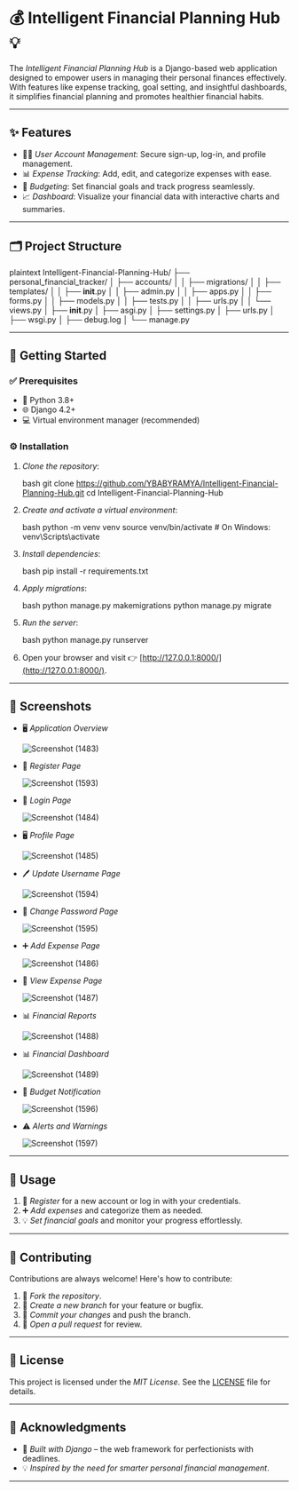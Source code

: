 # 💰 Intelligent Financial Planning Hub 💡  

The *Intelligent Financial Planning Hub* is a Django-based web application designed to empower users in managing their personal finances effectively. With features like expense tracking, goal setting, and insightful dashboards, it simplifies financial planning and promotes healthier financial habits.

---

## ✨ Features  

- 🧑‍💻 *User Account Management*: Secure sign-up, log-in, and profile management.  
- 📊 *Expense Tracking*: Add, edit, and categorize expenses with ease.  
- 🎯 *Budgeting*: Set financial goals and track progress seamlessly.  
- 📈 *Dashboard*: Visualize your financial data with interactive charts and summaries.

---

## 🗂 Project Structure  

plaintext
Intelligent-Financial-Planning-Hub/
├── personal_financial_tracker/
│   ├── accounts/
│   │   ├── migrations/
│   │   ├── templates/
│   │   ├── __init__.py
│   │   ├── admin.py
│   │   ├── apps.py
│   │   ├── forms.py
│   │   ├── models.py
│   │   ├── tests.py
│   │   ├── urls.py
│   │   └── views.py
│   ├── __init__.py
│   ├── asgi.py
│   ├── settings.py
│   ├── urls.py
│   ├── wsgi.py
│   ├── debug.log
│   └── manage.py


---

## 🚀 Getting Started  

### ✅ Prerequisites  

- 🐍 Python 3.8+  
- 🌐 Django 4.2+  
- 💻 Virtual environment manager (recommended)  

### ⚙ Installation  

1. *Clone the repository*:  

   bash
   git clone https://github.com/YBABYRAMYA/Intelligent-Financial-Planning-Hub.git
   cd Intelligent-Financial-Planning-Hub
   

2. *Create and activate a virtual environment*:  

   bash
   python -m venv venv
   source venv/bin/activate  # On Windows: venv\Scripts\activate
   

3. *Install dependencies*:  

   bash
   pip install -r requirements.txt
   

4. *Apply migrations*:  

   bash
   python manage.py makemigrations
   python manage.py migrate
   

5. *Run the server*:  

   bash
   python manage.py runserver
   

6. Open your browser and visit 👉 [http://127.0.0.1:8000/](http://127.0.0.1:8000/).

---

## 📸 Screenshots  

- 🖥 *Application Overview*
  
  ![Screenshot (1483)](https://github.com/user-attachments/assets/edc15bb1-0ec4-4419-84d2-ac9b9d83731e)

- 📝 *Register Page*
  
  ![Screenshot (1593)](https://github.com/user-attachments/assets/7e106aa5-c26c-4c71-ad05-2b684f1dd155)


- 🔑 *Login Page*
  
  ![Screenshot (1484)](https://github.com/user-attachments/assets/1c226cd9-1f72-44ef-920c-3bc2c3d5b745)


- 🖥 *Profile Page*
  
  ![Screenshot (1485)](https://github.com/user-attachments/assets/ce1d77d5-7b6a-408b-af19-d338fd292fea)


- 🖊 *Update Username Page*
  
  ![Screenshot (1594)](https://github.com/user-attachments/assets/98610933-e921-4c7f-aa48-eba63d826a42)


- 🔑 *Change Password Page*
  
  ![Screenshot (1595)](https://github.com/user-attachments/assets/6307fad5-3036-48c2-8ea4-838abe11d9e8)


- ➕ *Add Expense Page*
  
   ![Screenshot (1486)](https://github.com/user-attachments/assets/fd513870-9736-4bf5-b789-c4f8a1edc022)


- 👀 *View Expense Page*
  
  ![Screenshot (1487)](https://github.com/user-attachments/assets/4e31b5e2-c586-40d7-aba0-12f93aeb6b70)


- 📊 *Financial Reports*
  
  ![Screenshot (1488)](https://github.com/user-attachments/assets/31c57d0d-576e-4784-a19c-e7339afcebe0)


- 📊 *Financial Dashboard*
  
  ![Screenshot (1489)](https://github.com/user-attachments/assets/304f530b-5a7d-4cd3-a3e4-cc59d5a112cf)


- 🎯 *Budget Notification*
  
  ![Screenshot (1596)](https://github.com/user-attachments/assets/219a0d79-ab54-42b7-b8fa-7b3445fee022)


- ⚠ *Alerts and Warnings*
  
  ![Screenshot (1597)](https://github.com/user-attachments/assets/1071958e-c438-460f-8546-314d8992556d)

---

## 🎯 Usage  

1. 📝 *Register* for a new account or log in with your credentials.  
2. ➕ *Add expenses* and categorize them as needed.  
3. 💡 *Set financial goals* and monitor your progress effortlessly.  

---

## 🤝 Contributing  

Contributions are always welcome! Here's how to contribute:  

1. 🍴 *Fork the repository*.  
2. 🌱 *Create a new branch* for your feature or bugfix.  
3. 💾 *Commit your changes* and push the branch.  
4. 📨 *Open a pull request* for review.  

---

## 📜 License  

This project is licensed under the *MIT License*. See the [LICENSE](LICENSE) file for details.

---

## 🙌 Acknowledgments  

- 🚀 *Built with Django* – the web framework for perfectionists with deadlines.  
- 💡 *Inspired by the need for smarter personal financial management*.

---
